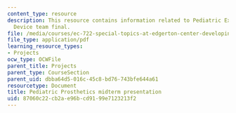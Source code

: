 ```yaml
---
content_type: resource
description: This resource contains information related to Pediatric Extendable Prosthetic
  Device team final.
file: /media/courses/ec-722-special-topics-at-edgerton-center-developing-world-prosthetics-spring-2010/87060c22cb2ae96bcd9199e7123213f2_MITEC_722S10_pepd_midterm.pdf
file_type: application/pdf
learning_resource_types:
- Projects
ocw_type: OCWFile
parent_title: Projects
parent_type: CourseSection
parent_uid: dbba64d5-016c-45c8-bd76-743bfe644a61
resourcetype: Document
title: Pediatric Prosthetics midterm presentation
uid: 87060c22-cb2a-e96b-cd91-99e7123213f2
---
```

